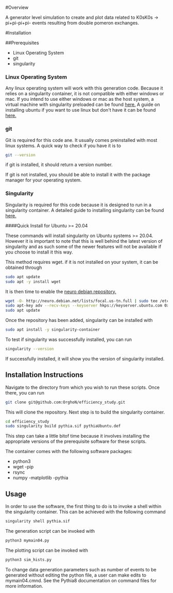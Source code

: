 #Overview

A generator level simulation to create and plot data related to K0sK0s -> pi+pi-pi+pi- events resulting from double pomeron exchanges.

#Installation

##Prerequisites

- Linux Operating System
- git
- singularity

### Linux Operating System

Any linux operating system will work with this generation code.
Because it relies on a singularity container, it is not compatible with either windows or mac.
If you intend to use either windows or mac as the host system, a virtual machine with singularity preloaded can be found [here.](https://app.vagrantup.com/sylabs)
A guide on installing ubuntu if you want to use linux but don't have it can be found [here.](https://ubuntu.com/tutorials/install-ubuntu-desktop#1-overview)

### git
Git is required for this code ane.
It usually comes preinstalled with most linux systems.
A quick way to check if you have it is to
```bash
git --version
```

if git is installed, it should return a version number.

If git is not installed, you should be able to install it with the package manager for your operating system.

### Singularity

Singularity is required for this code because it is designed to run in a singularity container.
A detailed guide to installing singularity can be found [here.](https://docs.sylabs.io/guides/3.0/user-guide/installation.html)

####Quick Install for Ubuntu >= 20.04

These commands will install singularity on Ubuntu systems >= 20.04.
However it is important to note that this is well behind the latest version of singularity and as such some of the newer features will not be available if you choose to install it this way.

This method requires wget. if it is not installed on your system, it can be obtained through

```bash
sudo apt update
sudo apt -y install wget
```

It is then time to enable the [neuro debian repository.](http://neuro.debian.net/pkgs/singularity-container.html)

```bash
wget -O- http://neuro.debian.net/lists/focal.us-tn.full | sudo tee /etc/apt/sources.list.d/neurodebian.sources.list
sudo apt-key adv --recv-keys --keyserver hkps://keyserver.ubuntu.com 0xA5D32F012649A5A9
sudo apt update
```

Once the repository has been added, singularity can be installed with

```bash
sudo apt install -y singularity-container
```

To test if singularity was successfully installed, you can run

```bash
singularity --version
```

If successfully installed, it will show you the version of singularity installed.

## Installation Instructions

Navigate to the directory from which you wish to run these scripts.
Once there, you can run

```bash
git clone git@github.com:OrghoN/efficiency_study.git
```

This will clone the repository.
Next step is to build the singularity container.

```bash
cd efficiency_study
sudo singularity build pythia.sif pythiaUbuntu.def
```

This step can take a little bitof time because it involves installing the appropriate versions of the prerequisite software for these scripts.

The container comes with the following software packages:

- python3
- wget
-pip
- rsync
- numpy
-matplotlib
-pythia

## Usage

In order to use the software, the first thing to do is to invoke a shell within the singularity container. This can be achieved with the following command

```bash
singularity shell pythia.sif
```

The generation script can be invoked with

```bash
python3 mymain04.py
```

The plotting script can be invoked with

```bash
python3 sim_hists.py
```

To change data generation parameters such as number of events to be generated without editing the python file, a user can make edits to mymain04.cmnd. See
the Pythia8 documentation on command files for more information.